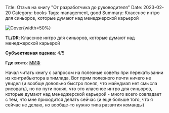 Title: Отзыв на книгу "От разработчика до руководителя"
Date: 2023-02-20
Category: books
Tags: management, good
Summary: Классное интро для синьоров, которые думают над менеджерской карьерой

![Cover]({static}cover.png){width=50%}

**TL/DR**: Классное интро для синьоров, которые думают над менеджерской карьерой

**Субъективная оценка**: 4/5

**Где взять**: [МИФ](https://www.mann-ivanov-ferber.ru/books/ot-razrabotchika-do-rukovoditelya/)

Начал читать книгу с запросом на полезные советы при перекатывании из контрибьютора в тимлида. Вот прям полезного почти ничего не увидел (и вообще довольно быстро понял, что майндмап нет смысла рисовать), но по пути понял, что это классное интро для синьоров, которые думают над менеджерской карьерой - много всего совпадает с тем, что мне приходится делать сейчас (и еще больше того, что я сейчас не делаю, но вообще-то нужно типа развития команды)
